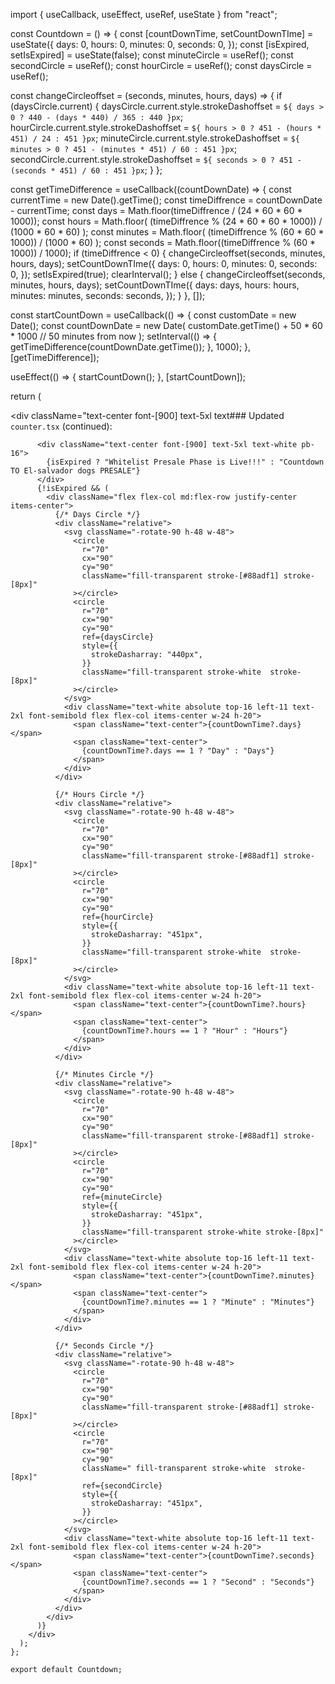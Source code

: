 import { useCallback, useEffect, useRef, useState } from "react";

const Countdown = () => {
  const [countDownTime, setCountDownTIme] = useState({
    days: 0,
    hours: 0,
    minutes: 0,
    seconds: 0,
  });
  const [isExpired, setIsExpired] = useState(false);
  const minuteCircle = useRef();
  const secondCircle = useRef();
  const hourCircle = useRef();
  const daysCircle = useRef();

  const changeCircleoffset = (seconds, minutes, hours, days) => {
    if (daysCircle.current) {
      daysCircle.current.style.strokeDashoffset = `${
        days > 0 ? 440 - (days * 440) / 365 : 440
      }px`;
      hourCircle.current.style.strokeDashoffset = `${
        hours > 0 ? 451 - (hours * 451) / 24 : 451
      }px`;
      minuteCircle.current.style.strokeDashoffset = `${
        minutes > 0 ? 451 - (minutes * 451) / 60 : 451
      }px`;
      secondCircle.current.style.strokeDashoffset = `${
        seconds > 0 ? 451 - (seconds * 451) / 60 : 451
      }px`;
    }
  };

  const getTimeDifference = useCallback((countDownDate) => {
    const currentTime = new Date().getTime();
    const timeDiffrence = countDownDate - currentTime;
    const days = Math.floor(timeDiffrence / (24 * 60 * 60 * 1000));
    const hours = Math.floor(
      (timeDiffrence % (24 * 60 * 60 * 1000)) / (1000 * 60 * 60)
    );
    const minutes = Math.floor(
      (timeDiffrence % (60 * 60 * 1000)) / (1000 * 60)
    );
    const seconds = Math.floor((timeDiffrence % (60 * 1000)) / 1000);
    if (timeDiffrence < 0) {
      changeCircleoffset(seconds, minutes, hours, days);
      setCountDownTIme({
        days: 0,
        hours: 0,
        minutes: 0,
        seconds: 0,
      });
      setIsExpired(true);
      clearInterval();
    } else {
      changeCircleoffset(seconds, minutes, hours, days);
      setCountDownTIme({
        days: days,
        hours: hours,
        minutes: minutes,
        seconds: seconds,
      });
    }
  }, []);

  const startCountDown = useCallback(() => {
    const customDate = new Date();
    const countDownDate = new Date(
      customDate.getTime() + 50 * 60 * 1000 // 50 minutes from now
    );
    setInterval(() => {
      getTimeDifference(countDownDate.getTime());
    }, 1000);
  }, [getTimeDifference]);

  useEffect(() => {
    startCountDown();
  }, [startCountDown]);

  return (
    <div className="flex min-h-screen h-max md:h-screen flex-col md:flex-row justify-center items-center bg-gradient-to-l sm:bg-gradient-to-t from-[#88adf1] to-[#374b9c]">
      <div className="text-center font-[900] text-5xl text### Updated `counter.tsx` (continued):

```tsx
      <div className="text-center font-[900] text-5xl text-white pb-16">
        {isExpired ? "Whitelist Presale Phase is Live!!!" : "Countdown TO El-salvador dogs PRESALE"}
      </div>
      {!isExpired && (
        <div className="flex flex-col md:flex-row justify-center items-center">
          {/* Days Circle */}
          <div className="relative">
            <svg className="-rotate-90 h-48 w-48">
              <circle
                r="70"
                cx="90"
                cy="90"
                className="fill-transparent stroke-[#88adf1] stroke-[8px]"
              ></circle>
              <circle
                r="70"
                cx="90"
                cy="90"
                ref={daysCircle}
                style={{
                  strokeDasharray: "440px",
                }}
                className="fill-transparent stroke-white  stroke-[8px]"
              ></circle>
            </svg>
            <div className="text-white absolute top-16 left-11 text-2xl font-semibold flex flex-col items-center w-24 h-20">
              <span className="text-center">{countDownTime?.days}</span>
              <span className="text-center">
                {countDownTime?.days == 1 ? "Day" : "Days"}
              </span>
            </div>
          </div>

          {/* Hours Circle */}
          <div className="relative">
            <svg className="-rotate-90 h-48 w-48">
              <circle
                r="70"
                cx="90"
                cy="90"
                className="fill-transparent stroke-[#88adf1] stroke-[8px]"
              ></circle>
              <circle
                r="70"
                cx="90"
                cy="90"
                ref={hourCircle}
                style={{
                  strokeDasharray: "451px",
                }}
                className="fill-transparent stroke-white  stroke-[8px]"
              ></circle>
            </svg>
            <div className="text-white absolute top-16 left-11 text-2xl font-semibold flex flex-col items-center w-24 h-20">
              <span className="text-center">{countDownTime?.hours}</span>
              <span className="text-center">
                {countDownTime?.hours == 1 ? "Hour" : "Hours"}
              </span>
            </div>
          </div>

          {/* Minutes Circle */}
          <div className="relative">
            <svg className="-rotate-90 h-48 w-48">
              <circle
                r="70"
                cx="90"
                cy="90"
                className="fill-transparent stroke-[#88adf1] stroke-[8px]"
              ></circle>
              <circle
                r="70"
                cx="90"
                cy="90"
                ref={minuteCircle}
                style={{
                  strokeDasharray: "451px",
                }}
                className="fill-transparent stroke-white stroke-[8px]"
              ></circle>
            </svg>
            <div className="text-white absolute top-16 left-11 text-2xl font-semibold flex flex-col items-center w-24 h-20">
              <span className="text-center">{countDownTime?.minutes}</span>
              <span className="text-center">
                {countDownTime?.minutes == 1 ? "Minute" : "Minutes"}
              </span>
            </div>
          </div>

          {/* Seconds Circle */}
          <div className="relative">
            <svg className="-rotate-90 h-48 w-48">
              <circle
                r="70"
                cx="90"
                cy="90"
                className="fill-transparent stroke-[#88adf1] stroke-[8px]"
              ></circle>
              <circle
                r="70"
                cx="90"
                cy="90"
                className=" fill-transparent stroke-white  stroke-[8px]"
                ref={secondCircle}
                style={{
                  strokeDasharray: "451px",
                }}
              ></circle>
            </svg>
            <div className="text-white absolute top-16 left-11 text-2xl font-semibold flex flex-col items-center w-24 h-20">
              <span className="text-center">{countDownTime?.seconds}</span>
              <span className="text-center">
                {countDownTime?.seconds == 1 ? "Second" : "Seconds"}
              </span>
            </div>
          </div>
        </div>
      )}
    </div>
  );
};

export default Countdown;